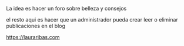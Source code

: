 La idea es hacer un foro sobre belleza y consejos 

el resto aqui es hacer que un administrador pueda crear leer o eliminar publicaciones en el blog

https://lauraribas.com
